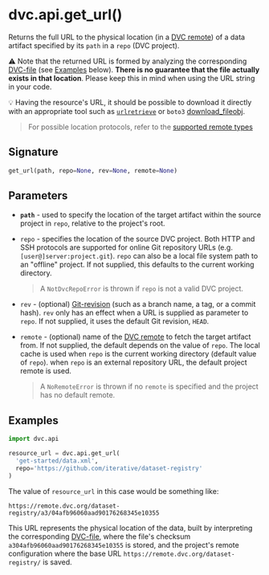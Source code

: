 # dvc.api.get_url()

Returns the full URL to the physical location (in a
[DVC remote](/doc/command-reference/remote)) of a <abbr>data artifact</abbr>
specified by its `path` in a `repo` (<abbr>DVC project</abbr>).

⚠️ Note that the returned URL is formed by analyzing the corresponding
[DVC-file](/doc/user-guide/dvc-file-format) (see [Examples](#examples) below).
**There is no guarantee that the file actually exists in that location**. Please
keep this in mind when using the URL string in your code.

💡 Having the resource's URL, it should be possible to download it directly with
an appropriate tool such as
[`urlretrieve`](https://docs.python.org/3/library/urllib.request.html#urllib.request.urlretrieve)
or `boto3`
[download_fileobj](https://boto3.amazonaws.com/v1/documentation/api/latest/reference/services/s3.html#S3.Object.download_fileobj).

> For possible location protocols, refer to the
> [supported remote types](https://dvc.org/doc/command-reference/remote/add#supported-storage-types)

## Signature

```py
get_url(path, repo=None, rev=None, remote=None)
```

## Parameters

- **`path`** - used to specify the location of the target artifact within the
  source project in `repo`, relative to the project's root.

- `repo` - specifies the location of the source DVC project. Both HTTP and SSH
  protocols are supported for online Git repository URLs (e.g.
  `[user@]server:project.git`). `repo` can also be a local file system path to
  an "offline" project. If not supplied, this defaults to the current working
  directory.

  > A `NotDvcRepoError` is thrown if `repo` is not a valid DVC project.

- `rev` - (optional)
  [Git-revision](https://git-scm.com/book/en/v2/Git-Internals-Git-References)
  (such as a branch name, a tag, or a commit hash). `rev` only has an effect
  when a URL is supplied as parameter to `repo`. If not supplied, it uses the
  default Git revision, `HEAD`.

- `remote` - (optional) name of the [DVC remote](/doc/command-reference/remote)
  to fetch the target artifact from. If not supplied, the default depends on the
  value of `repo`. The local cache is used when `repo` is the current working
  directory (default value of `repo`). when `repo` is an external repository
  URL, the default project remote is used.

  > A `NoRemoteError` is thrown if no `remote` is specified and the project has
  > no default remote.

## Examples

```py
import dvc.api

resource_url = dvc.api.get_url(
  'get-started/data.xml',
  repo='https://github.com/iterative/dataset-registry'
)
```

The value of `resource_url` in this case would be something like:

`https://remote.dvc.org/dataset-registry/a3/04afb96060aad90176268345e10355`

This URL represents the physical location of the data, built by interpreting the
corresponding [DVC-file](/doc/user-guide/dvc-file-format), where the file's
checksum `a304afb96060aad90176268345e10355` is stored, and the project's remote
configuration where the base URL `https://remote.dvc.org/dataset-registry/` is
saved.
